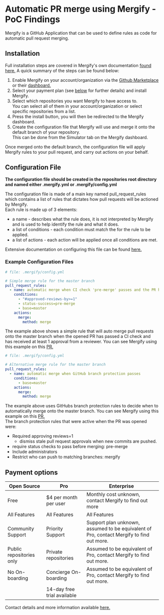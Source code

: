 # Automatic PR merge using Mergify - PoC Findings
Mergify is a GitHub Application that can be used to define rules as code for automatic pull request merging. 

## Installation
Full installation steps are covered in Mergify's own documentation [found here.](https://doc.mergify.io/getting-started.html#installation) A quick summary of the steps can be found below:

1) Enable Mergify on your account/organization via the [Github Marketplace](https://github.com/marketplace/mergify) or their [dashboard.](https://dashboard.mergify.io/)
2) Select your payment plan (see [below](#Payment-Options) for further details) and install Mergify.
3) Select which repositories you want Mergify to have access to.\
You can select all of them in your account/organization or select specific repositories from a list.
4) Press the install button, you will then be redirected to the Mergify dashboard.  
5) Create the configuration file that Mergify will use and merge it onto the default branch of your repository.\
This can be done from the Simulator tab on the Mergify dashboard. 

Once merged onto the default branch, the configuration file will apply Mergify rules to your pull request, and carry out actions on your behalf. 


## Configuration File 
**The configuration file should be created in the repositories root directory and named either .mergify.yml or .mergify/config.yml** 

The configuration file is made of a main key named pull_request_rules which contains a list of rules that dictates how pull requests will be actioned by Mergify.\
Each rule is made up of 3 elements:
* a name - describes what the rule does, it is not interpreted by Mergify and is used to help identify the rule and what it does.
* a list of conditions - each condition must match the for the rule to be applied.
* a list of actions - each action will be applied once all conditions are met.

Extensive documentation on configuring this file can be found [here.](https://doc.mergify.io/configuration.html) 

### Example Configuration Files
``` yml
# file: .mergify/config.yml 

# Simple merge rule for the master branch 
pull_request_rules: 
  - name: automatic merge when CI check 'pre-merge' passes and the PR has been approved by 1 or more reviewers. 
    conditions: 
      - "#approved-reviews-by>=1"
      - status-success=pre-merge
      - base=master 
    actions: 
      merge: 
        method: merge 
```
The example above shows a simple rule that will auto merge pull requests onto the master branch when the opened PR has passed a CI check and has received at least 1 approval from a reviewer. You can see Mergify using this example on this [PR.](https://github.com/muon-developers/abseil-cpp/pull/35/checks?check_run_id=399046157)
```yml
# file: .mergify/config.yml

# Alternative merge rule for the master branch 
pull_request_rules: 
  - name: automatic merge when GitHub branch protection passes 
    conditions:
      - base=master
    actions:
      merge: 
        method: merge 
```
The example above uses GitHubs branch protection rules to decide when to automatically merge onto the master branch. You can see Mergify using this example on this [PR.](https://github.com/muon-developers/abseil-cpp/pull/38/checks?check_run_id=399065091) \
The branch protection rules that were active when the PR was opened were:
* Required approving reviews=1
    * dismiss stale pull request approvals when new commits are pushed.
* require status checks to pass before merging: pre-merge
* Include administrators
* Restrict who can push to matching branches: mergify 

## Payment options

| Open Source | Pro | Enterprise | 
|-------------|-----|------------|
|Free | $4 per month per user | Monthly cost unknown, contact Mergify to find out more | 
| All Features | All Features | All Features |
| Community Support | Priority Support | Support plan unknown, assumed to be equivalent of Pro, contact Mergify to find out more. | 
| Public repositories only | Private repositories | Assumed to be equivalent of Pro, contact Mergify to find out more. |
| No On-boarding | Concierge On-boarding | Assumed to be equivalent of Pro, contact Mergify to find out more. | 
| | 14-day free trial available | | 

Contact details and more information available [here.](https://mergify.io/pricing)
